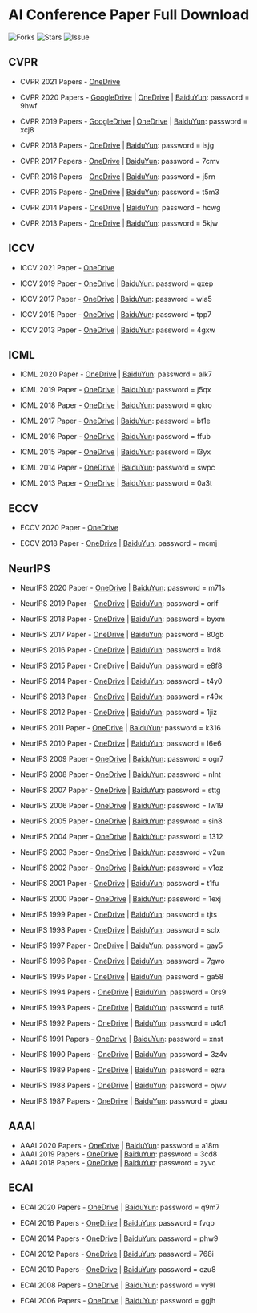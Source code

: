 
# AI Conference Paper Full Download
![Forks](https://img.shields.io/github/forks/WingsBrokenAngel/AIPaperCompleteDownload) ![Stars](https://img.shields.io/github/stars/WingsBrokenAngel/AIPaperCompleteDownload
) ![Issue](https://img.shields.io/github/issues/WingsBrokenAngel/AIPaperCompleteDownload
)
## CVPR
- CVPR 2021 Papers - [OneDrive](https://1drv.ms/u/s!AgmDIEfscAJwi5QhtTu-f4Gx61X5Ag?e=OfPP6J)

- CVPR 2020 Papers - [GoogleDrive](https://drive.google.com/file/d/1hilCYDMMePccnW1TMdZR2SG4q6jYplsf/view?usp=sharing) | [OneDrive](https://1drv.ms/u/s!AgmDIEfscAJwi4BR6WkjtdU_IpJJPQ?e=ItNAfY) | [BaiduYun](https://pan.baidu.com/s/1Wx11PbQ9ujBdanCCTAF7zQ): password = 9hwf

- CVPR 2019 Papers - [GoogleDrive](https://drive.google.com/file/d/1uAspzkZUTkuxKsVthL_DZ3sLWRT-5brX/view?usp=sharing) | [OneDrive](https://1drv.ms/u/s!AgmDIEfscAJwi4BSIxj76bQdAXLglA?e=2LXRkY) | [BaiduYun](https://pan.baidu.com/s/1NPILnEdZXafB7sjpL4ZHLg): password = xcj8 

- CVPR 2018 Papers - [OneDrive](https://1drv.ms/u/s!AgmDIEfscAJwi4BP2ZAOv3co4mGsQg?e=9WmThH) | [BaiduYun](https://pan.baidu.com/s/1ubiUtkcMiVu1AY7wdwUiNg): password = isjg 

- CVPR 2017 Papers - [OneDrive](https://1drv.ms/u/s!AgmDIEfscAJwi4BQ2Mc1VJWnBtSLnQ?e=PB9fPn) | [BaiduYun](https://pan.baidu.com/s/1yec4-gGcJ-DJ4n1TDx1HQQ): password = 7cmv

- CVPR 2016 Papers - [OneDrive](https://1drv.ms/u/s!AgmDIEfscAJwi4Bb2r_DzoY33CApLw?e=CScwpk) | [BaiduYun](https://pan.baidu.com/s/1n-BKVHUH0j4lBHcouRChIg): password = j5rn

- CVPR 2015 Papers - [OneDrive](https://1drv.ms/u/s!AgmDIEfscAJwi4BepcH0Pl7x7mRc9g?e=RxCefb) | [BaiduYun](https://pan.baidu.com/s/1xvSJ4M9rSl8rW2ymkQ8kdw): password = t5m3

- CVPR 2014 Papers - [OneDrive](https://1drv.ms/u/s!AgmDIEfscAJwi4BfaR7U_bnljb9pFg?e=fVTga3) | [BaiduYun](https://pan.baidu.com/s/1Wb9UjIdQOr4oJtNGpNWSxw): password = hcwg

- CVPR 2013 Papers - [OneDrive](https://1drv.ms/u/s!AgmDIEfscAJwi4BXYK3Y7kW1ukyIrQ?e=TJHCLf) | [BaiduYun](https://pan.baidu.com/s/19IF8khDpXvdlY1rpLGCSoA): password = 5kjw

## ICCV
- ICCV 2021 Paper - [OneDrive](https://1drv.ms/u/s!AgmDIEfscAJwi5l0za3vmzPwTMBP7A?e=q5Vsaa)

- ICCV 2019 Paper - [OneDrive](https://1drv.ms/u/s!AgmDIEfscAJwi4BW5mtz_HjGmrsjuA?e=ptyfE0) | [BaiduYun](https://pan.baidu.com/s/1RVoQL3hyQYVEIw86eMZRIQ): password = qxep

- ICCV 2017 Paper - [OneDrive](https://1drv.ms/u/s!AgmDIEfscAJwi4BZGGksKAV-mwPLsw?e=Fxhq9X) | [BaiduYun](https://pan.baidu.com/s/1qo0LQvtW9wJPBXjhSc5pCg): password = wia5

- ICCV 2015 Paper - [OneDrive](https://1drv.ms/u/s!AgmDIEfscAJwi4Bc6Q365UUusK7fYg?e=bcgsow) | [BaiduYun](https://pan.baidu.com/s/1HS988aRpLwDqETezKOPqKg): password = tpp7

- ICCV 2013 Paper - [OneDrive](https://1drv.ms/u/s!AgmDIEfscAJwi4BaosGHdUD3q8M7tg?e=DrhnOC) | [BaiduYun](https://pan.baidu.com/s/1KLQKLBiDaqRZpsR6MuYMPQ): password = 4gxw

## ICML
- ICML 2020 Paper - [OneDrive](https://1drv.ms/u/s!AgmDIEfscAJwi41tsPqhsYymLzIYJw?e=zJcMbs) | [BaiduYun](https://pan.baidu.com/s/1_DIkUp396BCVMaSJQInItQ): password = alk7

- ICML 2019 Paper - [OneDrive](https://1drv.ms/u/s!AgmDIEfscAJwi41uYiN3FBNftvF71g?e=ZbHYJD) | [BaiduYun](https://pan.baidu.com/s/1vHItzyRJ89RF6mv-tWZRIg): password = j5qx

- ICML 2018 Paper - [OneDrive](https://1drv.ms/u/s!AgmDIEfscAJwi41sLYRamrimBZAnGA?e=oUTwGb) | [BaiduYun](https://pan.baidu.com/s/1gow4ayERolYNMslD1ZHlxQ): password = gkro

- ICML 2017 Paper - [OneDrive](https://1drv.ms/u/s!AgmDIEfscAJwi41rYBme_Cy0ZXhNWg?e=FkRApT) | [BaiduYun](https://pan.baidu.com/s/1kpYKMvY-RVPnlFin24ir6g): password = bt1e

- ICML 2016 Paper - [OneDrive](https://1drv.ms/u/s!AgmDIEfscAJwi41oM2BoFvbZZxUaVw?e=Jkdu9n) | [BaiduYun](https://pan.baidu.com/s/1oGq-3fK8uINzvGEobz18OQ): password = ffub

- ICML 2015 Paper - [OneDrive](https://1drv.ms/u/s!AgmDIEfscAJwi41nMw5BKxqq5ZJ0Rw?e=lTd99b) | [BaiduYun](https://pan.baidu.com/s/1cMgru-VR-WrQH2q0WpUzWg): password = l3yx

- ICML 2014 Paper - [OneDrive](https://1drv.ms/u/s!AgmDIEfscAJwi41qEsDE2bfw7qoMsw?e=5UMvyg) | [BaiduYun](https://pan.baidu.com/s/1t_pHk4Ia9cNLY3PrJoIeMg): password = swpc

- ICML 2013 Paper - [OneDrive](https://1drv.ms/u/s!AgmDIEfscAJwi41p1_AbqmtfCe6bkA?e=XEyP2B) | [BaiduYun](https://pan.baidu.com/s/1tjfJSIz5TwaXE_8xhK6fuA): password = 0a3t

## ECCV
- ECCV 2020 Paper - [OneDrive](https://1drv.ms/u/s!AgmDIEfscAJwi5Qim3JkH-BkYr9RaQ?e=Gpigj0)
  
- ECCV 2018 Paper - [OneDrive](https://1drv.ms/u/s!AgmDIEfscAJwi4BdZsL4xG_fnXoISw?e=a5pGHf) | [BaiduYun](https://pan.baidu.com/s/1FOS4YCPc37aBkFKSK64_-w): password = mcmj 

## NeurIPS
- NeurIPS 2020 Paper - [OneDrive](https://1drv.ms/u/s!AgmDIEfscAJwi4x9szKhTqsQAWfoLQ?e=pqhK9L) | [BaiduYun](https://pan.baidu.com/s/19hTMxoGcS79uuBaK0auaYw): password = m71s 

- NeurIPS 2019 Paper - [OneDrive](https://1drv.ms/u/s!AgmDIEfscAJwi4x8LZfsVZs1Rx62Pw?e=BmkB9R) | [BaiduYun](https://pan.baidu.com/s/1_85eiPrGT75RYXkMZY_Obg): password = orlf 

- NeurIPS 2018 Paper - [OneDrive](https://1drv.ms/u/s!AgmDIEfscAJwi4x-Ag5OcK5s2v2p4Q?e=voqPUG) | [BaiduYun](https://pan.baidu.com/s/1YeCIs-VAg0Xw-1EWW-QN1A): password = byxm 

- NeurIPS 2017 Paper - [OneDrive](https://1drv.ms/u/s!AgmDIEfscAJwi4xw4ak6nMkhBSVQ7Q?e=yKKGSK) | [BaiduYun](https://pan.baidu.com/s/1xgB1q4qfo1OlVvzck6BzhQ): password = 80gb 

- NeurIPS 2016 Paper - [OneDrive](https://1drv.ms/u/s!AgmDIEfscAJwi4xvznvJdkJha-86Tg?e=iazRaX) | [BaiduYun](https://pan.baidu.com/s/1GsmqFUsPf8qSI7lu67AeYw): password = 1rd8 

- NeurIPS 2015 Paper - [OneDrive](https://1drv.ms/u/s!AgmDIEfscAJwi4xudTErjo7ymhFTgw?e=PHvsLR) | [BaiduYun](https://pan.baidu.com/s/1LVfYrskuzSv5X_nFYkMq9w): password = e8f8 

- NeurIPS 2014 Paper - [OneDrive](https://1drv.ms/u/s!AgmDIEfscAJwi4x1OE6FVMiJ2zlGsw?e=zy6urA) | [BaiduYun](https://pan.baidu.com/s/1abMGQdfjaDwKslQNrKYqNA): password = t4y0 

- NeurIPS 2013 Paper - [OneDrive](https://1drv.ms/u/s!AgmDIEfscAJwi4xyt3EuQIo4w6Wr5A?e=rq80Jk) | [BaiduYun](https://pan.baidu.com/s/1N9SR6eaCSkGu8h8QY4xsdw): password = r49x 

- NeurIPS 2012 Paper - [OneDrive](https://1drv.ms/u/s!AgmDIEfscAJwi4x2jC9irPBdWhmf-w?e=nFbUJ5) | [BaiduYun](https://pan.baidu.com/s/1riK193vcap4grWCb0GBagQ): password = 1jiz 

- NeurIPS 2011 Paper - [OneDrive](https://1drv.ms/u/s!AgmDIEfscAJwi4x0ISWwAfwE-I9Wzg?e=FuwuSb) | [BaiduYun](https://pan.baidu.com/s/1BHaFXsyuDx_8JME2WOHDhA): password = k316 

- NeurIPS 2010 Paper - [OneDrive](https://1drv.ms/u/s!AgmDIEfscAJwi4x3cXEYEPv7FNpBgA?e=aQ5Eny) | [BaiduYun](https://pan.baidu.com/s/1CZK8Q-36j4ne3uj7ZrktuQ): password = l6e6 

- NeurIPS 2009 Paper - [OneDrive](https://1drv.ms/u/s!AgmDIEfscAJwi4xzUHXjlcEmSrSIOg?e=98ZYNK) | [BaiduYun](https://pan.baidu.com/s/1YiKV_2TAaIA4CniMASgk_A): password = ogr7 

- NeurIPS 2008 Paper - [OneDrive](https://1drv.ms/u/s!AgmDIEfscAJwi4xxkVtoFbC2cFcL8A?e=uYhEM5) | [BaiduYun](https://pan.baidu.com/s/1X9lzGVGdIAJDdXQZ4VpUVw): password = nlnt 

- NeurIPS 2007 Paper - [OneDrive](https://1drv.ms/u/s!AgmDIEfscAJwi40_8wsX8KcWvU-e7g?e=vae5U9) | [BaiduYun](https://pan.baidu.com/s/1N79F455NsLTxcRBktz1jhA): password = sttg

- NeurIPS 2006 Paper - [OneDrive](https://1drv.ms/u/s!AgmDIEfscAJwi40-Sjcbn0A_Fg9nbQ?e=hJH0WE) | [BaiduYun](https://pan.baidu.com/s/1RnPaPv_JlnGsYTrrq-u8gw): password = lw19

- NeurIPS 2005 Paper - [OneDrive](https://1drv.ms/u/s!AgmDIEfscAJwi406t2LM8jL9AhZVgw?e=SxvDAO) | [BaiduYun](https://pan.baidu.com/s/1tAlkMnoxbUvdZJwexfUXMQ): password = sin8

- NeurIPS 2004 Paper - [OneDrive](https://1drv.ms/u/s!AgmDIEfscAJwi407xriLi_M0LJzR4Q?e=uA7ZmX) | [BaiduYun](https://pan.baidu.com/s/1Iz2UqX38pwnqthFr3tTd1Q): password = 1312

- NeurIPS 2003 Paper - [OneDrive](https://1drv.ms/u/s!AgmDIEfscAJwi404O9Sh6qguqn3YvQ?e=mfiX09) | [BaiduYun](https://pan.baidu.com/s/1W_SLp54OwwToaKn4Wqqicw): password = v2un

- NeurIPS 2002 Paper - [OneDrive](https://1drv.ms/u/s!AgmDIEfscAJwi402bGI7kVPrfNk9WQ?e=5xp1eR) | [BaiduYun](https://pan.baidu.com/s/1ZLg-mEQsfJlCiN7ojjTycg): password = v1oz

- NeurIPS 2001 Paper - [OneDrive](https://1drv.ms/u/s!AgmDIEfscAJwi405Dna6VKubvwHENA?e=I6iHVb) | [BaiduYun](https://pan.baidu.com/s/1g2uVGLf1aNib5skkdMgUKA): password = t1fu

- NeurIPS 2000 Paper - [OneDrive](https://1drv.ms/u/s!AgmDIEfscAJwi409_pVp8VlVNYDh9A?e=jyfTaf) | [BaiduYun](https://pan.baidu.com/s/1YAQ33P-tTBUesj_keEoT1w): password = 1exj

- NeurIPS 1999 Paper - [OneDrive](https://1drv.ms/u/s!AgmDIEfscAJwi408aLc5vjt-tLzcKA?e=mTPDDv) | [BaiduYun](https://pan.baidu.com/s/1jPnGCqwY488GAlSYMMN6kA): password = tjts

- NeurIPS 1998 Paper - [OneDrive](https://1drv.ms/u/s!AgmDIEfscAJwi403cR1PXvGWVK5vrQ?e=c5gpV6) | [BaiduYun](https://pan.baidu.com/s/1M8uHwCEZl-DYShLOlEozOQ): password = sclx

- NeurIPS 1997 Paper - [OneDrive](https://1drv.ms/u/s!AgmDIEfscAJwi40xzJfBjQDB5EkdgA?e=Pqiwwq) | [BaiduYun](https://pan.baidu.com/s/1T1r3Q9xaZBxX_sl9z-y1nQ): password = gay5

- NeurIPS 1996 Paper - [OneDrive](https://1drv.ms/u/s!AgmDIEfscAJwi40zsUrQk96Rb5W-yg?e=geJhdD) | [BaiduYun](https://pan.baidu.com/s/12O5BLgkgqqSz2lYnUMgVhg): password = 7gwo

- NeurIPS 1995 Paper - [OneDrive](https://1drv.ms/u/s!AgmDIEfscAJwi400Zasm5sJPV-bmqQ?e=KyOeBT) | [BaiduYun](https://pan.baidu.com/s/1I3egVg24EaRROfTUFe9Zhw): password = ga58

- NeurIPS 1994 Papers - [OneDrive](https://1drv.ms/u/s!AgmDIEfscAJwi40wp23CWg9eAf1X2A?e=8tD946) | [BaiduYun](https://pan.baidu.com/s/19N8rK26Z3_f6CM23m1CsAg): password = 0rs9

- NeurIPS 1993 Papers - [OneDrive](https://1drv.ms/u/s!AgmDIEfscAJwi401vLyLDzVirl4U0w?e=wh9DF4) | [BaiduYun](https://pan.baidu.com/s/1d52XqRO_ejS-98rCCak0Nw): password = tuf8

- NeurIPS 1992 Papers - [OneDrive](https://1drv.ms/u/s!AgmDIEfscAJwi40y83jqdj7XpExO2A?e=KRGJKU) | [BaiduYun](https://pan.baidu.com/s/1aqZYQopHb4RhQOdJLcR_vA): password = u4o1

- NeurIPS 1991 Papers - [OneDrive](https://1drv.ms/u/s!AgmDIEfscAJwi41A2B8WWPeyAdvTyA?e=FAaKIa) | [BaiduYun](https://pan.baidu.com/s/1r3usUY8oQ_J-DRHt3Anxwg): password = xnst

- NeurIPS 1990 Papers - [OneDrive](https://1drv.ms/u/s!AgmDIEfscAJwi41DQktriweSPx39tw?e=eJe97W) | [BaiduYun](https://pan.baidu.com/s/1Efb4VstJoUKVjrt06vV5yg): password = 3z4v

- NeurIPS 1989 Papers - [OneDrive](https://1drv.ms/u/s!AgmDIEfscAJwi41Bs93ay1vQz2MLng?e=Gv7uiS) | [BaiduYun](https://pan.baidu.com/s/1xYCLdH_Jls9fnT0MSlwR6Q): password = ezra

- NeurIPS 1988 Papers - [OneDrive](https://1drv.ms/u/s!AgmDIEfscAJwi41ESRr9DXOGsNjWTA?e=g8Nxvu) | [BaiduYun](https://pan.baidu.com/s/17Vl6lCaDDLLKCyVBIIhGew): password = ojwv

- NeurIPS 1987 Papers - [OneDrive](https://1drv.ms/u/s!AgmDIEfscAJwi41CEgCxq8t9TjevpA?e=yBBKqh) | [BaiduYun](https://pan.baidu.com/s/16i5Ptie8to5IEZp5w5E7YA): password = gbau

## AAAI
- AAAI 2020 Papers - [OneDrive](https://1drv.ms/u/s!AgmDIEfscAJwi41M1pYmHRIwBJORtg?e=W3CyzD) | [BaiduYun](https://pan.baidu.com/s/1rNGXFI4yOtZ1mgCu56dbFA): password = a18m
- AAAI 2019 Papers - [OneDrive](https://1drv.ms/u/s!AgmDIEfscAJwi41IlQf49cvwZYhqcQ?e=WpfxAs) | [BaiduYun](https://pan.baidu.com/s/1xDTau3VFsHJGBTM3B8MghA): password = 3cd8
- AAAI 2018 Papers - [OneDrive](https://1drv.ms/u/s!AgmDIEfscAJwi41NNPnTbtWWKQaePA?e=dO8EBj) | [BaiduYun](https://pan.baidu.com/s/1IZC5ieArR1fOigwdrbc0OQ): password = zyvc

## ECAI
- ECAI 2020 Papers - [OneDrive](https://1drv.ms/b/s!AgmDIEfscAJwi4Bmn0-it7RbzlpGyQ?e=j9dlb3) | [BaiduYun](https://pan.baidu.com/s/1PAC0jP2-oBvMok65fzIFJg): password = q9m7

- ECAI 2016 Papers - [OneDrive](https://1drv.ms/b/s!AgmDIEfscAJwi4BkZtR3qYowIQy8TA?e=ntIg6T) | [BaiduYun](https://pan.baidu.com/s/1PxpLBBBWmH2RiYUKdbJTew): password = fvqp

- ECAI 2014 Papers - [OneDrive](https://1drv.ms/b/s!AgmDIEfscAJwi4Bl5wL8zeGaZwUAcA?e=QetLfa) | [BaiduYun](https://pan.baidu.com/s/1Sk8FtOOnhamPbej_KzOr0Q): password = phw9

- ECAI 2012 Papers - [OneDrive](https://1drv.ms/b/s!AgmDIEfscAJwi4BipB82aSf4zpjLsg?e=GdT9oq) | [BaiduYun](https://pan.baidu.com/s/19HL0uHqNwGCuMdy1Vasfbg): password = 768i

- ECAI 2010 Papers - [OneDrive](https://1drv.ms/b/s!AgmDIEfscAJwi4Bj2TIAUdvIrLulMw?e=hIMFJ9) | [BaiduYun](https://pan.baidu.com/s/1S9-nQVdeirugr87q04Pa_Q): password = czu8

- ECAI 2008 Papers - [OneDrive](https://1drv.ms/b/s!AgmDIEfscAJwi4Bgv0y4uRIta2h_iA?e=fCKXhH) | [BaiduYun](https://pan.baidu.com/s/12m73vOpOe2AlpPtIAHxq6Q): password = vy9l

- ECAI 2006 Papers - [OneDrive](https://1drv.ms/b/s!AgmDIEfscAJwi4BhilnOjfFWXUUZVw?e=9gHrU5) | [BaiduYun](https://pan.baidu.com/s/19qW4DqpI53wzLiL8IEizug): password = ggjh

